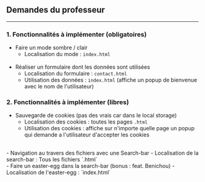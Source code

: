## Demandes du professeur
___

### 1. Fonctionnalités à implémenter (obligatoires)

-  Faire un mode sombre / clair
    - Localisation du mode : `index.html`
    <br>
- Réaliser un formulaire dont les données sont utilisées
    - Localisation du formulaire : `contact.html`
    - Utilisation des données : `index.html` (affiche un popup de bienvenue avec le nom de l'utilisateur)

### 2. Fonctionnalités à implémenter (libres) 

- Sauvegarde de cookies (pas des vrais car dans le local storage)
    - Localisation des cookies : toutes les pages `.html`
    - Utilisation des cookies : affiche sur n'importe quelle page un popup qui demande a l'utilisateur d'accepter les cookies
<br>
- Navigation au travers des fichiers avec une Search-bar
    - Localisation de la search-bar : Tous les fichiers `.html`
<br>
- Faire un easter-egg dans la search-bar (bonus : feat. Benichou)
    - Localisation de l'easter-egg : `index.html`
